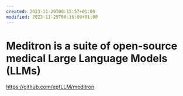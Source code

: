 ```yaml
---
created: 2023-11-29T00:15:57+01:00
modified: 2023-11-29T00:16:09+01:00
---
```


# Meditron is a suite of open-source medical Large Language Models (LLMs)

https://github.com/epfLLM/meditron
